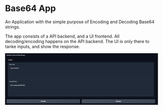 # Base64 App

An Application with the simple purpose of Encoding and Decoding Base64 strings.

The app consists of a API backend, and a UI frontend.
All decoding/encoding happens on the API backend. The UI is only there to tanke inputs, and show the response.

![ui](images/ui.png)